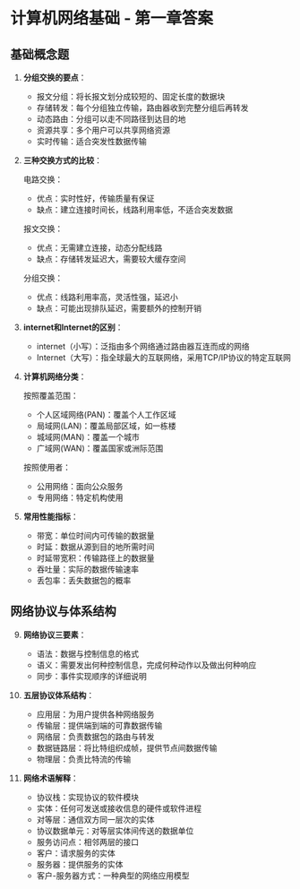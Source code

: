 # 计算机网络基础 - 第一章答案

## 基础概念题
1. **分组交换的要点**：
   - 报文分组：将长报文划分成较短的、固定长度的数据块
   - 存储转发：每个分组独立传输，路由器收到完整分组后再转发
   - 动态路由：分组可以走不同路径到达目的地
   - 资源共享：多个用户可以共享网络资源
   - 实时传输：适合突发性数据传输

2. **三种交换方式的比较**：
   
   电路交换：
   - 优点：实时性好，传输质量有保证
   - 缺点：建立连接时间长，线路利用率低，不适合突发数据

   报文交换：
   - 优点：无需建立连接，动态分配线路
   - 缺点：存储转发延迟大，需要较大缓存空间

   分组交换：
   - 优点：线路利用率高，灵活性强，延迟小
   - 缺点：可能出现排队延迟，需要额外的控制开销

3. **internet和Internet的区别**：
   - internet（小写）：泛指由多个网络通过路由器互连而成的网络
   - Internet（大写）：指全球最大的互联网络，采用TCP/IP协议的特定互联网

4. **计算机网络分类**：
   
   按照覆盖范围：
   - 个人区域网络(PAN)：覆盖个人工作区域
   - 局域网(LAN)：覆盖局部区域，如一栋楼
   - 城域网(MAN)：覆盖一个城市
   - 广域网(WAN)：覆盖国家或洲际范围

   按照使用者：
   - 公用网络：面向公众服务
   - 专用网络：特定机构使用

5. **常用性能指标**：
   - 带宽：单位时间内可传输的数据量
   - 时延：数据从源到目的地所需时间
   - 时延带宽积：传输路径上的数据量
   - 吞吐量：实际的数据传输速率
   - 丢包率：丢失数据包的概率

## 网络协议与体系结构
9. **网络协议三要素**：
   - 语法：数据与控制信息的格式
   - 语义：需要发出何种控制信息，完成何种动作以及做出何种响应
   - 同步：事件实现顺序的详细说明

10. **五层协议体系结构**：
    - 应用层：为用户提供各种网络服务
    - 传输层：提供端到端的可靠数据传输
    - 网络层：负责数据包的路由与转发
    - 数据链路层：将比特组织成帧，提供节点间数据传输
    - 物理层：负责比特流的传输

11. **网络术语解释**：
    - 协议栈：实现协议的软件模块
    - 实体：任何可发送或接收信息的硬件或软件进程
    - 对等层：通信双方同一层次的实体
    - 协议数据单元：对等层实体间传送的数据单位
    - 服务访问点：相邻两层的接口
    - 客户：请求服务的实体
    - 服务器：提供服务的实体
    - 客户-服务器方式：一种典型的网络应用模型

